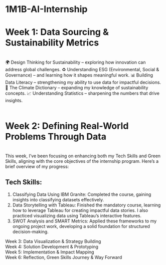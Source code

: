 
# 1M1B-AI-Internship
  
# Week 1: Data Sourcing & Sustainability Metrics<br>
<br>
🌍 Design Thinking for Sustainability – exploring how innovation can address global challenges.
♻️ Understanding ESG (Environmental, Social & Governance) – and learning how it shapes meaningful work.
📊 Building Data Literacy – strengthening my ability to use data for impactful decisions.
📖 The Climate Dictionary – expanding my knowledge of sustainability concepts.
📈 Understanding Statistics – sharpening the numbers that drive insights.<br>
<br>

# Week 2: Defining Real-World Problems Through Data<br>
<br>
This week, I’ve been focusing on enhancing both my Tech Skills and Green Skills, aligning with the core objectives of the internship program. Here’s a brief overview of my progress:

## Tech Skills:
1. Classifying Data Using IBM Granite: Completed the course, gaining insights into classifying datasets effectively.
2. Data Storytelling with Tableau: Finished the mandatory course, learning how to leverage Tableau for creating impactful data stories. I also practiced visualizing data using Tableau’s interactive features.
3. SWOT Analysis and SMART Metrics: Applied these frameworks to my ongoing project work, developing a solid foundation for structured decision-making.

Week 3: Data Visualization & Strategy Building<br>
Week 4: Solution Development & Prototyping<br>
Week 5: Implementation & Impact Mapping<br>
Week 6: Reflection, Green Skills Journey & Way Forward<br>
